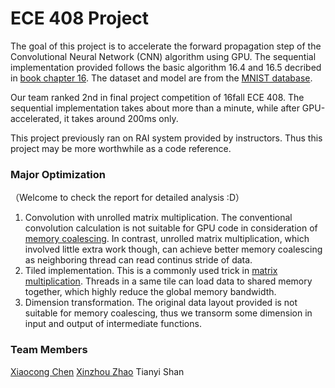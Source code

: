 # ECE 408 Project
The goal of this project is to accelerate the forward propagation step of the Convolutional Neural Network (CNN) algorithm using GPU. The sequential implementation provided follows the basic algorithm 16.4 and 16.5 decribed in [book chapter 16](https://wiki.illinois.edu/wiki/display/ece408f16/Book+Chapters?preview=/602518692/603851747/3rd-Edition-Chapter16-case-study-DNN-FINAL.pdf). The dataset and model are from the [MNIST database](http://yann.lecun.com/exdb/mnist/).

Our team ranked 2nd in final project competition of 16fall ECE 408. The sequential implementation takes about more than a minute, while after GPU-accelerated, it takes around 200ms only.

This project previously ran on RAI system provided by instructors. Thus this project may be more worthwhile as a code reference.

### Major Optimization
（Welcome to check the report for detailed analysis :D）
1. Convolution with unrolled matrix multiplication. The conventional convolution calculation is not suitable for GPU code in consideration of [memory coalescing](https://devblogs.nvidia.com/parallelforall/how-access-global-memory-efficiently-cuda-c-kernels/). In contrast, unrolled matrix multiplication, which involved little extra work though, can achieve better memory coalescing as neighboring thread can read continus stride of data.
2. Tiled implementation. This is a commonly used trick in [matrix multiplication](http://www.techdarting.com/2014/03/matrix-multiplication-in-cuda-using.html). Threads in a same tile can load data to shared memory together, which highly reduce the global memory bandwidth.
3. Dimension transformation. The original data layout provided is not suitable for memory coalescing, thus we transorm some dimension in input and output of intermediate functions.

### Team Members
[Xiaocong Chen](https://www.linkedin.com/in/xiaocongchen/)
[Xinzhou Zhao](https://www.linkedin.com/in/xinzhou-zhao-9a2406103/)
Tianyi Shan